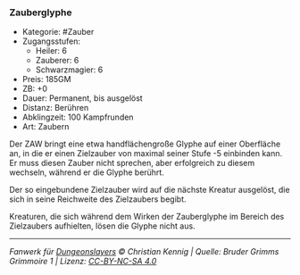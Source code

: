 ### Zauberglyphe

- Kategorie: #Zauber
- Zugangsstufen:
  - Heiler: 6
  - Zauberer: 6
  - Schwarzmagier: 6
- Preis: 185GM
- ZB: +0
- Dauer: Permanent, bis ausgelöst
- Distanz: Berühren
- Abklingzeit: 100 Kampfrunden
- Art: Zaubern



Der ZAW bringt eine etwa handflächengroße Glyphe auf einer Oberfläche an, in die er einen Zielzauber von maximal seiner Stufe -5 einbinden kann. Er muss diesen Zauber nicht sprechen, aber erfolgreich zu diesem wechseln, während er die Glyphe berührt.

Der so eingebundene Zielzauber wird auf die nächste Kreatur ausgelöst, die sich in seine Reichweite des Zielzaubers begibt.

Kreaturen, die sich während dem Wirken der Zauberglyphe im Bereich des Zielzaubers aufhielten, lösen die Glyphe nicht aus.

---

_Fanwerk für [Dungeonslayers](https://www.dungeonslayers.net/) © Christian Kennig | Quelle: Bruder Grimms Grimmoire 1 | Lizenz: [CC-BY-NC-SA 4.0](https://creativecommons.org/licenses/by-nc-sa/4.0/deed.de)_
